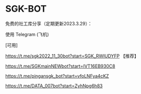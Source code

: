# SGK-BOT
免费的社工库分享（定期更新2023.3.29）：

使用 Telegram (飞机)

[可用]

https://t.me/sgk2022_11_30bot?start=SGK_RWIUDYFP 【推荐】

https://t.me/SGKmainNEWbot?start=IVT16EB930C8

https://t.me/pingansgk_bot?start=vfoLNFya4cKZ

https://t.me/DATA_007bot?start=ZyhNpg6h83





